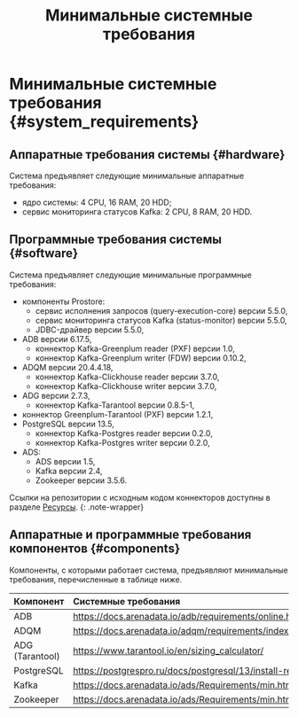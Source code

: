 ﻿---
layout: default
title: Минимальные системные требования
nav_order: 1
parent: Эксплуатация
has_children: false
has_toc: false
---

# Минимальные системные требования {#system_requirements}

## Аппаратные требования системы {#hardware}

Система предъявляет следующие минимальные аппаратные требования:
* ядро системы: 4 CPU, 16 RAM, 20 HDD;
* сервис мониторинга статусов Kafka: 2 CPU, 8 RAM, 20 HDD.

## Программные требования системы {#software}
Система предъявляет следующие минимальные программные требования:
* компоненты Prostore:
  * сервис исполнения запросов (query-execution-core) версии 5.5.0,
  * сервис мониторинга статусов Kafka (status-monitor) версии 5.5.0,
  * JDBC-драйвер версии 5.5.0, 
* ADB версии 6.17.5,
  * коннектор Kafka-Greenplum reader (PXF) версии 1.0,
  * коннектор Kafka-Greenplum writer (FDW) версии 0.10.2,
* ADQM версии 20.4.4.18,
  * коннектор Kafka-Clickhouse reader версии 3.7.0,
  * коннектор Kafka-Clickhouse writer версии 3.7.0,
* ADG версии 2.7.3,
  * коннектор Kafka-Tarantool версии 0.8.5-1,
* коннектор Greenplum-Tarantool (PXF) версии 1.2.1,
* PostgreSQL версии 13.5,
  * коннектор Kafka-Postgres reader версии 0.2.0,
  * коннектор Kafka-Postgres writer версии 0.2.0,
* ADS:
  * ADS версии 1.5,
  * Kafka версии 2.4,
  * Zookeeper версии 3.5.6.

Ссылки на репозитории с исходным кодом коннекторов доступны в разделе [Ресурсы](../../resources/resources.md).
{: .note-wrapper}

## Аппаратные и программные требования компонентов {#components}

Компоненты, с которыми работает система, предъявляют минимальные требования, перечисленные 
в таблице ниже.

| Компонент | Системные требования
|:-|:-
| ADB | <https://docs.arenadata.io/adb/requirements/online.html#id2>
| ADQM | <https://docs.arenadata.io/adqm/requirements/index.html#clickhouse>
| ADG (Tarantool) | <https://www.tarantool.io/en/sizing_calculator/>
| PostgreSQL | <https://postgrespro.ru/docs/postgresql/13/install-requirements>
| Kafka | <https://docs.arenadata.io/ads/Requirements/min.html>
| Zookeeper | <https://docs.arenadata.io/ads/Requirements/min.html>